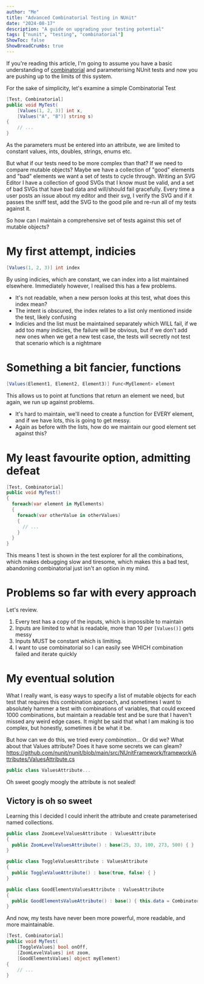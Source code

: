 ```yaml
---
author: "Me"
title: "Advanced Combinatorial Testing in NUnit"
date: "2024-08-17"
description: "A guide on upgrading your testing potential"
tags: ["nunit", "testing", "combinatorial"]
ShowToc: false
ShowBreadCrumbs: true
---
```


If you're reading this article, I'm going to assume you have a basic understanding of [combinatorial](https://docs.nunit.org/articles/nunit/writing-tests/attributes/combinatorial.html) and parameterising NUnit tests and now you are pushing up to the limits of this system.

For the sake of simplicity, let's examine a simple Combinatorial Test

``` c#
[Test, Combinatorial]
public void MyTest(
    [Values(1, 2, 3)] int x,
    [Values("A", "B")] string s)
{
    // ...
}
```

As the parameters must be entered into an attribute, we are limited to constant values, ints, doubles, strings, enums etc.

But what if our tests need to be more complex than that? If we need to compare mutable objects? Maybe we have a collection of "good" elements and "bad" elements we want a set of tests to cycle through. Writing an SVG Editor I have a collection of good SVGs that I know must be valid, and a set of bad SVGs that have bad data and will/should fail gracefully. Every time a user posts an issue about my editor and their svg, I verify the SVG and if it passes the sniff test, add the SVG to the good pile and re-run all of my tests against it.

So how can I maintain a comprehensive set of tests against this set of mutable objects?

# My first attempt, indicies

``` c#
[Values(1, 2, 3)] int index
```

By using indicies, which are constant, we can index into a list maintained elsewhere. Immediately however, I realised this has a few problems.
- It's not readable, when a new person looks at this test, what does this index mean?
- The intent is obscured, the index relates to a list only mentioned inside the test, likely confusing
- Indicies and the list must be maintained separately which WILL fail, if we add too many indicies, the failure will be obvious, but if we don't add new ones when we get a new test case, the tests will secretly not test that scenario which is a nightmare

# Something a bit fancier, functions

``` c#
[Values(Element1, Element2, Element3)] Func<MyElement> element
```

This allows us to point at functions that return an element we need, but again, we run up against problems.
- It's hard to maintain, we'll need to create a function for EVERY element, and if we have lots, this is going to get messy.
- Again as before with the lists, how do we maintain our good element set against this?

# My least favourite option, admitting defeat

``` c#
[Test, Combinatorial]
public void MyTest()
{
  foreach(var element in MyElements)
  {
    foreach(var otherValue in otherValues)
    {
      // ...
    }
  }
}
```
This means 1 test is shown in the test explorer for all the combinations, which makes debugging slow and tiresome, which makes this a bad test, abandoning combinatorial just isn't an option in my mind.

# Problems so far with every approach
Let's review.
1. Every test has a copy of the inputs, which is impossible to maintain
2. Inputs are limited to what is readable, more than 10 per `[Values()]` gets messy
3. Inputs MUST be constant which is limiting.
4. I want to use combinatorial so I can easily see WHICH combination failed and iterate quickly

# My eventual solution
What I really want, is easy ways to specify a list of mutable objects for each test that requires this combination approach, and sometimes I want to absolutely hammer a test with combinations of variables, that could exceed 1000 combinations, but maintain a readable test and be sure that I haven't missed any weird edge cases. It might be said that what I am making is too complex, but honestly, sometimes it be what it be.

But how can we do this, we tried every _combination_... Or did we?
What about that Values attribute? Does it have some secrets we can gleam?
https://github.com/nunit/nunit/blob/main/src/NUnitFramework/framework/Attributes/ValuesAttribute.cs

``` c#
public class ValuesAttribute...
```

Oh sweet googly moogly the attribute is not sealed!

## Victory is oh so sweet

Learning this I decided I could inherit the attribute and create parameterised named collections. 

``` c#
public class ZoomLevelValuesAttribute : ValuesAttribute
{
  public ZoomLevelValuesAttribute() : base(25, 33, 100, 273, 500) { }
}

public class ToggleValuesAttribute : ValuesAttribute
{
  public ToggleValueAttribute() : base(true, false) { }
}

public class GoodElementsValuesAttribute : ValuesAttribute
{
  public GoodElementsValueAttribute() : base() { this.data = Combinatorials.NewElements().Cast<object>().ToArray(); }
}
```

And now, my tests have never been more powerful, more readable, and more maintainable.
``` c#
[Test, Combinatorial]
public void MyTest(
    [ToggleValues] bool onOff,
    [ZoomLevelValues] int zoom,
    [GoodElementsValues] object myElement)
{
    // ...
}
```